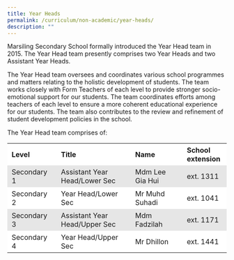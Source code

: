 ```yaml
---
title: Year Heads
permalink: /curriculum/non-academic/year-heads/
description: ""
---
```

Marsiling Secondary School formally introduced the Year Head team in 2015. The Year Head team presently comprises two Year Heads and two Assistant Year Heads.

The Year Head team oversees and coordinates various school programmes and matters relating to the holistic development of students. The team works closely with Form Teachers of each level to provide stronger socio-emotional support for our students. The team coordinates efforts among teachers of each level to ensure a more coherent educational experience for our students. The team also contributes to the review and refinement of student development policies in the school.

The Year Head team comprises of:

<table style="box-sizing: inherit; border-collapse: collapse; border-spacing: 0px; max-width: 100%;"><tbody style="box-sizing: inherit;"><tr style="box-sizing: inherit; background: rgb(255, 255, 255);"><td width="112" style="box-sizing: inherit; padding: 5px 10px;"><strong style="box-sizing: inherit; font-weight: bold;">Level</strong></td><td width="245" style="box-sizing: inherit; padding: 5px 10px;"><strong style="box-sizing: inherit; font-weight: bold;">Title</strong></td><td width="157" style="box-sizing: inherit; padding: 5px 10px;"><strong style="box-sizing: inherit; font-weight: bold;">Name</strong></td><td width="89" style="box-sizing: inherit; padding: 5px 10px;"><strong style="box-sizing: inherit; font-weight: bold;">School extension</strong></td></tr><tr style="box-sizing: inherit; background: rgb(230, 230, 230);"><td width="112" style="box-sizing: inherit; padding: 5px 10px;">Secondary 1</td><td width="245" style="box-sizing: inherit; padding: 5px 10px;">Assistant Year Head/Lower Sec</td><td width="157" style="box-sizing: inherit; padding: 5px 10px;">Mdm Lee Gia Hui</td><td width="89" style="box-sizing: inherit; padding: 5px 10px;">ext. 1311</td></tr><tr style="box-sizing: inherit; background: rgb(255, 255, 255);"><td width="112" style="box-sizing: inherit; padding: 5px 10px;">Secondary 2</td><td width="245" style="box-sizing: inherit; padding: 5px 10px;">Year Head/Lower Sec</td><td width="157" style="box-sizing: inherit; padding: 5px 10px;">Mr Muhd Suhadi</td><td width="89" style="box-sizing: inherit; padding: 5px 10px;">ext. 1041</td></tr><tr style="box-sizing: inherit; background: rgb(230, 230, 230);"><td width="112" style="box-sizing: inherit; padding: 5px 10px;">Secondary 3</td><td width="245" style="box-sizing: inherit; padding: 5px 10px;">Assistant Year Head/Upper Sec</td><td width="157" style="box-sizing: inherit; padding: 5px 10px;">Mdm Fadzilah</td><td width="89" style="box-sizing: inherit; padding: 5px 10px;">ext. 1171</td></tr><tr style="box-sizing: inherit; background: rgb(255, 255, 255);"><td width="112" style="box-sizing: inherit; padding: 5px 10px;">Secondary 4</td><td width="245" style="box-sizing: inherit; padding: 5px 10px;">Year Head/Upper Sec</td><td width="157" style="box-sizing: inherit; padding: 5px 10px;">Mr Dhillon</td><td width="89" style="box-sizing: inherit; padding: 5px 10px;">ext. 1441</td></tr></tbody></table>